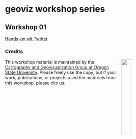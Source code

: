 # geoviz workshop series


## Workshop 01

 [Hands-on wit Twitter](workshop01/readme.md)


### Credits
<img src="https://github.com/jakobzhao/geog371/raw/master/resources/img/logo.png" width="25%" height="25%" align="right" />This workshop material is maintained by the [Cartography and Geovisualization Group at Oregon State University](http://geoviz.ceoas.oregonstate.edu). Please freely use the copy, but if your work, publications, or projects used the materials from this workshop, please cite us.